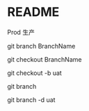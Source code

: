 # README

Prod 生产

git branch BranchName

git checkout BranchName



git checkout -b uat



git branch



git branch -d uat

